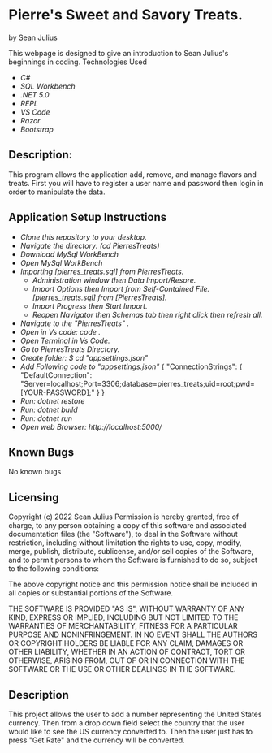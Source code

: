 # Pierre's Sweet and Savory Treats.

by Sean Julius

This webpage is designed to give an introduction to Sean Julius's beginnings in coding.
Technologies Used
* _C#_
* _SQL Workbench_
* _.NET 5.0_
* _REPL_
* _VS Code_
* _Razor_
* _Bootstrap_


## Description:

This program allows the application add, remove, and manage flavors and treats. First you will have to register a user name and password then login in order to manipulate the data.

## Application Setup Instructions

* _Clone this repository to your desktop._
* _Navigate the directory: (cd PierresTreats)_
* _Download MySql WorkBench_
* _Open MySql WorkBench_
* _Importing [pierres_treats.sql] from PierresTreats._
  * _Administration window then Data Import/Resore._
  * _Import Options then Import from Self-Contained File. [pierres_treats.sql] from [PierresTreats]._
  * _Import Progress then Start Import._
  * _Reopen Navigator then Schemas tab then right click then refresh all._
* _Navigate to the "PierresTreats" ._
* _Open in Vs code: code ._
* _Open Terminal in Vs Code._
* _Go to PierresTreats Directory._
* _Create folder: $ cd "appsettings.json"_
* _Add Following code to "appsettings.json"_
{
  "ConnectionStrings": {
      "DefaultConnection": "Server=localhost;Port=3306;database=pierres_treats;uid=root;pwd=[YOUR-PASSWORD];"
  }
}
* _Run: dotnet restore_
* _Run: dotnet build_
* _Run: dotnet run_
* _Open web Browser: http://localhost:5000/_

## Known Bugs

No known bugs

## Licensing

Copyright (c) 2022 Sean Julius
Permission is hereby granted, free of charge, to any person obtaining a copy of this software and associated documentation files (the "Software"), to deal in the Software without restriction, including without limitation the rights to use, copy, modify, merge, publish, distribute, sublicense, and/or sell copies of the Software, and to permit persons to whom the Software is furnished to do so, subject to the following conditions:

The above copyright notice and this permission notice shall be included in all copies or substantial portions of the Software.

THE SOFTWARE IS PROVIDED "AS IS", WITHOUT WARRANTY OF ANY KIND, EXPRESS OR IMPLIED, INCLUDING BUT NOT LIMITED TO THE WARRANTIES OF MERCHANTABILITY, FITNESS FOR A PARTICULAR PURPOSE AND NONINFRINGEMENT. IN NO EVENT SHALL THE AUTHORS OR COPYRIGHT HOLDERS BE LIABLE FOR ANY CLAIM, DAMAGES OR OTHER LIABILITY, WHETHER IN AN ACTION OF CONTRACT, TORT OR OTHERWISE, ARISING FROM, OUT OF OR IN CONNECTION WITH THE SOFTWARE OR THE USE OR OTHER DEALINGS IN THE SOFTWARE.

## Description

This project allows the user to add a number representing the United States currency. Then from a drop down field select the country that the user would like to see the US currency converted to. Then the user just has to press "Get Rate" and the currency will be converted.